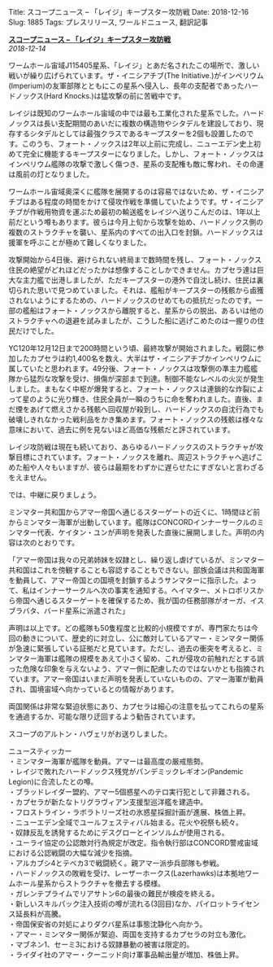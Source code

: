 Title: スコープニュース – 「レイジ」キープスター攻防戦
Date: 2018-12-16
Slug: 1885
Tags: プレスリリース, ワールドニュース, 翻訳記事

<p class="lead"><strong><a href="https://www.youtube.com/watch?v=G6UdMpYtY-w">スコープニュース – 「レイジ」キープスター攻防戦</a></strong><br/>
<em>2018-12-14</em></p>
<p>ワームホール宙域J115405星系、「レイジ」とあだ名されたこの場所で、激しい戦いが繰り広げられています。ザ・イニシアチブ(The Initiative.)がインペリウム(Imperium)の友軍部隊とともにこの星系へ侵入し、長年の支配者であったハードノックス(Hard Knocks.)は猛攻撃の前に苦戦中です。</p>
<p>レイジは既知のワームホール宙域の中では最も工業化された星系でした。ハードノックスは長い支配期間のあいだに複数の構造物やシタデルを建設しており、現存するシタデルとしては最強クラスであるキープスターを2個も設置したのです。このうち、フォート・ノックスは2年以上前に完成し、ニューエデン史上初めて完全に機能するキープスターになりました。しかし、フォート・ノックスはインペリウム艦隊の攻撃で激しく傷つき、星系の支配権も敵に奪われ、その命運は風前の灯となりました。</p>
<p>ワームホール宙域奥深くに艦隊を展開するのは容易ではないため、ザ・イニシアチブはある程度の時間をかけて侵攻作戦を準備していたようです。ザ・イニシアチブが作戦用物資を運ぶため最初の輸送艦をレイジへ送りこんだのは、1年以上前だという噂もあります。彼らは今月上旬から攻撃を始め、ハードノックス側の複数のストラクチャを襲い、星系内のすべての出入口を封鎖。ハードノックスは援軍を呼ぶことが極めて難しくなりました。</p>
<p>攻撃開始から4日後、避けられない終局まで数時間を残し、フォート・ノックス住民の絶望がどれほどだったかは想像することしかできません。カプセラ達は巨大な主力艦で出港しましたが、ただキープスターの港外で自沈し続け、住民は裏切られた思いで見つめていました。それは、艦船がキープスターの残骸から鹵獲されないようにするための、ハードノックスのせめてもの抵抗だったのです。一部の艦船はフォート・ノックスから離脱すると、星系からの脱出、あるいは他のストラクチャへの退避を試みましたが、こうした船に逃げこめたのは一握りの住民だけでした。</p>
<p>YC120年12月12日まで200時間という頃、最終攻撃が開始されました。戦闘に参加したカプセラは約1,400名を数え、大半はザ・イニシアチブかインペリウムに属していたと思われます。49分後、フォート・ノックスは攻撃側の準主力艦艦隊から猛烈な攻撃を受け、損傷が深部まで到達。制御不能なレベルの火災が発生しました。まもなく中枢が爆発すると、フォート・ノックスは連鎖的な炸裂によって星のように光り輝き、住民全員が一瞬のうちに命を奪われました。直後、まだ煙をあげて燃えさかる残骸へ回収屋が殺到し、ハードノックスの自沈行為でも破壊しきれなかった戦利品をかき集めます。フォート・ノックスの残骸は様々な意味において、過去に例を見ないほど高価な残骸だと評されています。</p>
<p>レイジ攻防戦は現在も続いており、あらゆるハードノックスのストラクチャが攻撃目標にされています。フォート・ノックスを離れ、周辺ストラクチャへ逃げこめた船や人々もいますが、彼らは最期をわずかに遅らせたにすぎないと言わざるをえません。</p>
<p>では、中継に戻りましょう。</p>
<p>ミンマター共和国からアマー帝国へ通じるスターゲートの近くに、1時間ほど前からミンマター海軍が出動しています。艦隊はCONCORDインナーサークルのミンマター代表、ケイタン・ユンが声明を発表した直後に展開しました。声明の内容は次のとおりです。</p>
<p>「アマー帝国は我々の兄弟姉妹を奴隷とし、繰り返し虐げているが、ミンマター共和国はこれを傍観することも容認することもできない。部族会議は共和国海軍を動員して、アマー帝国との国境を封鎖するようサンマターに指示した。よって、私はインナーサークルへ次の事実を通知する。ヘイマター、メトロポリスから帝国へ通じるスターゲートを確保するため、我が国の任務部隊がオーガ、イスブラバタ、バード星系に派遣された」</p>
<p>声明は以上です。どの艦隊も50隻程度と比較的小規模ですが、専門家たちは今回の動きについて、歴史的に対立し、公に敵対しているアマー・ミンマター関係が急速に緊張している証拠だと見ています。ただし、過去の衝突を考えると、ミンマター海軍は艦隊の規模をあえて小さく留め、これが侵攻の前触れだとする誤った危険な印象を与えないよう、アマー側に配慮したのではないかとも指摘されています。アマー帝国はいまだ声明を発表していないものの、アマー海軍が動員され、国境宙域へ向かっているとの情報があります。</p>
<p>両国関係は非常な緊迫状態にあり、カプセラは細心の注意を払ってこれらの星系を通過するか、可能な限り迂回するよう勧告されています。</p>
<p>スコープのアルトン・ハヴェリがお送りしました。</p>
<p>ニュースティッカー<br/>
・ミンマター海軍が艦隊を動員。アマーは最高度の厳戒態勢。<br/>
・レイジで敗れたハードノックス残党がパンデミックレギオン(Pandemic Legion)に合流したとの噂。<br/>
・ブラッドレイダー盟約、アマー5個惑星へのテロ実行犯として非難される。<br/>
・カプセラが新たなトリグラヴィアン支援型巡洋艦を建造中。<br/>
・フロストライン・ラボラトリーズ社の氷惑星採掘計画が進展、株価上昇。<br/>
・ニューエデン全域でユールフェスティバル始まる。花火や祝祭も続々。<br/>
・奴隷反乱を誘発するためにデスグローとインソルムが使用される。<br/>
・ユーライ協定の公認敵対行為規定が改定。指令執行部はCONCORD警戒宙域における公認戦闘の大幅な減少を指摘。<br/>
・アルカブシ4とテベカ3で戦闘続く。親アマー派歩兵部隊も参戦。<br/>
・ハードノックスの敗戦を受け、レーザーホークス(Lazerhawks)は本拠地ワームホール星系からストラクチャを撤去する模様。<br/>
・ガレンテプライムでリアサトン6の最後の難民が検疫を終える。<br/>
・新しいスキルパック注入技術の噂が流れる(3回目)なか、パイロットライセンス延長料が高騰。<br/>
・帝国保安省の対処によりダクバ星系は事態沈静化へ向かう。<br/>
・アマー・ミンマター関係が緊迫、両国を支持するカプセラの対立も激化。<br/>
・マブネン1、セーミ3における奴隷暴動の被害は限定的。<br/>
・ライダイ社のアマー・クーニッド向け軍事品輸出量が増加、株価上昇。</p>

